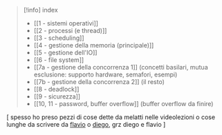 > [!info] index
> - [[1 - sistemi operativi]]
> - [[2 - processi (e thread)]]
> - [[3 - scheduling]]
> - [[4 - gestione della memoria (principale)]]
> - [[5 - gestione dell'IO]]
> - [[6 - file system]]
> - [[7a - gestione della concorrenza 1]] (concetti basilari, mutua esclusione: supporto hardware, semafori, esempi)
> - [[7b - gestione della concorrenza 2]] (il resto)
> - [[8 - deadlock]]
> - [[9 - sicurezza]]
> - [[10, 11 - password, buffer overflow]] (buffer overflow da finire)

[ spesso ho preso pezzi di cose dette da melatti nelle videolezioni o cose lunghe da scrivere da [flavio](https://github.com/thegeek-sys/Vault/tree/main/Class/Sistemi%20Operativi) o [diego](https://github.com/diegotty/obsidian_vault/tree/main/year2semester1/os1), grz diego e flavio ]